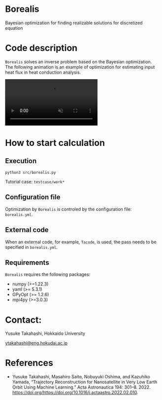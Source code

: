 # Borealis

Bayesian optimization for finding realizable solutions for discretized equation


# Code description

`Borealis` solves an inverse problem based on the Bayesian optimization.
The following animation is an example of optimization for estimating input heat flux in heat conduction analysis.
<div><video controls src="figure/optimization_heatcond_erf.mp4" muted="false"></video></div>

# How to start calculation

## Execution

```console
python3 src/borealis.py
```

Tutorial case: `testcase/work*`

## Configuration file

Optimization by `Borealis` is controled by the configuration file: `borealis.yml`.

## External code

When an external code, for example, `Tacode`, is used, the pass needs to be specified in `borealis.yml`.

## Requirements

`Borealis` requires the following packages:

- numpy (>=1.22.3)
- yaml (>= 5.3.1)
- GPyOpt (>= 1.2.6)
- mpi4py (>=3.0.3)


# Contact:

Yusuke Takahashi, Hokkaido University

ytakahashi@eng.hokudai.ac.jp


# References

- Yusuke Takahashi, Masahiro Saito, Nobuyuki Oshima, and Kazuhiko Yamada, “Trajectory Reconstruction for Nanosatellite in Very Low Earth Orbit Using Machine Learning.” Acta Astronautica 194: 301–8. 2022. https://doi.org/https://doi.org/10.1016/j.actaastro.2022.02.010.
